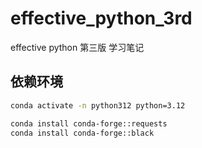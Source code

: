 # effective_python_3rd
effective python 第三版 学习笔记


## 依赖环境

```bash
conda activate -n python312 python=3.12

conda install conda-forge::requests
conda install conda-forge::black
```